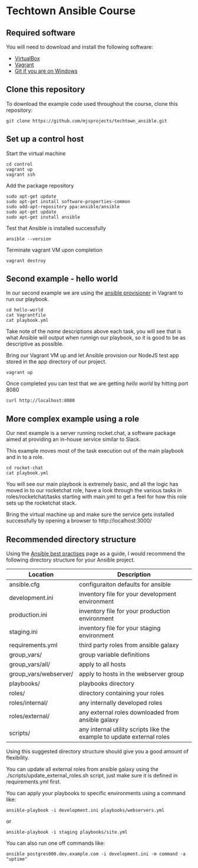 # Techtown Ansible Course

## Required software

You will need to download and install the following software:

- [VirtualBox](https://www.virtualbox.org/wiki/Downloads)
- [Vagrant](https://www.vagrantup.com/downloads.html)
- [Git if you are on Windows](https://git-scm.com/download/win)

## Clone this repository

To download the example code used throughout the course, clone this repository:

```
git clone https://github.com/mjsprojects/techtown_ansible.git
```

## Set up a control host

Start the virtual machine

```
cd control
vagrant up
vagrant ssh
```


Add the package repository

```
sudo apt-get update
sudo apt-get install software-properties-common
sudo add-apt-repository ppa:ansible/ansible
sudo apt-get update
sudo apt-get install ansible
```

Test that Ansible is installed successfully

```
ansible --version
```

Terminate vagrant VM upon completion

```
vagrant destroy
```


## Second example - hello world

In our second example we are using the [ansible provisioner](https://www.vagrantup.com/docs/provisioning/ansible.html) in Vagrant to run our playbook.

```
cd hello-world
cat Vagrantfile
cat playbook.yml
```

Take note of the *name* descriptions above each task, you will see that is what Ansible will output when runnign our playbook, so it is good to be as descriptive as possible.

Bring our Vagrant VM up and let Ansible provision our NodeJS test app stored in the app directory of our project.

```
vagrant up
```

Once completed you can test that we are getting *hello world* by hitting port 8080

```
curl http://localhost:8080
```


## More complex example using a role

Our next example is a server running rocket.chat, a software package aimed at providing an in-house service similar to Slack.

This example moves most of the task execution out of the main playbook and in to a role.

```
cd rocket-chat
cat playbook.yml
```

You will see our main playbook is extremely basic, and all the logic has moved in to our rocketchat role, have a look through the various tasks in roles/rocketchat/tasks starting with main.yml to get a feel for how this role sets up the rocketchat stack.

Bring the virtual machine up and make sure the service gets installed successfully by opening a browser to http://localhost:3000/

## Recommended directory structure

Using the [Ansible best practises](http://docs.ansible.com/ansible/playbooks_best_practices.html) page as a guide, I would recommend the following directory structure for your Ansible project.

| Location | Description |
| --- | --- |
| ansible.cfg | configuraiton defaults for ansible |
| development.ini | inventory file for your development environment |
| production.ini | inventory file for your production environment |
| staging.ini | inventory file for your staging environment |
| requirements.yml | third party roles from ansible galaxy |
| group_vars/ | group variable definitions |
| group_vars/all/ | apply to all hosts |
| group_vars/webserver/ | apply to hosts in the webserver group |
| playbooks/ | playbooks directory |
| roles/ | directory containing your roles |
| roles/internal/ | any internally developed roles |
| roles/external/ | any external roles downloaded from ansible galaxy |
| scripts/ | any internal utility scripts like the example to update external roles |


Using this suggested directory structure should give you a good amount of flexibility.

You can update all external roles from ansible galaxy using the ./scripts/update_external_roles.sh  script, just make sure it is defined in requirements.yml first.

You can apply your playbooks to specific environments using a command like:

```
ansible-playbook -i development.ini playbooks/webservers.yml
```

or

```
ansible-playbook -i staging playbooks/site.yml
```


You can also run one off commands like:

```
ansible postgres000.dev.example.com -i development.ini -m command -a "uptime"
```

